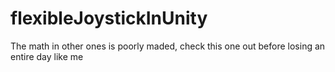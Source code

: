 # flexibleJoystickInUnity
 The math in other ones is poorly maded, check this one out  before losing an entire day like me
